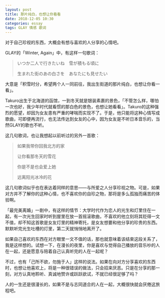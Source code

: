 ```yaml
---
layout: post
title: 那片纯白，也想让你看看
date: 2018-12-05 10:30
categories: essay
tags: GLAY 情感 歌词
---
```


对于自己珍视的东西，大概会有想与喜欢的人分享的心情吧。

GLAY的「Winter, Again」中，有这样一句歌词：

> いつか二人で行きたいね　雪が積もる頃に
>
> 生まれた街のあの白さを　あなたにも見せたい

大意是「积雪时分，希望两个人一同前往，我出生街道的那片纯白，也想让你看一看」。

Takuro出生于北海道的函馆，一到冬天就是银装素裹的景色，「不管怎么样，哪怕一次也好，我少年时代就看惯的那白色的景色，也想让她看看」。Takuro的这种强烈的愿望，却因为女友患有严重的哮喘而实现不了。于是，他只能将这种心情写成歌曲，可即便再流行，也无法传达到女友的心中，因为女友是不听日本音乐的，当然GLAY的歌也不听。

这几句歌词，也让我想起以前听过的另外一首歌：

> 如果我带你回我北方的家
>
> 让你看那冬天的雪花
>
> 你是不是也会爱上她
>
> 远离阳光冰冷的花

这几句歌词似乎也在表达着同样的意思——与所爱之人分享珍视之物。可是，如果对方并不了解你的这种心情，也不喜欢你的自珍之物，那将是多么孤独而痛苦的体验啊。

「最完美离婚」一剧中，有这样的情节：大学时代作为恋人的光生和灯里住在一起，有一次光生回家时听到屋里在放一首摇滚歌曲，不喜欢的他立刻将其贬得一文不值，却不知这首歌是女友灯里的精神寄托，是女友想要和他分享的珍贵的东西。默默听完光生吐槽的灯里，第二天就悄悄地离开了。

如果自己喜欢的东西在对方眼里一文不值的话，那也就意味着该结束这段关系了，我是这样想的。试想一下，在漫长的夜里，你是喜欢与觉得自己播放的音乐吵的人在一起，还是愿意与陪着自己认真听完的人在一起呢？

不过，也有「己所不欲，勿施于人」这样的说法。如果在向对方分享喜欢的东西时，也想让他喜欢上，将是一种很错误的做法，只会招来厌恶。只是在分享的那一刻，对方认真地聆听、真诚地赞许或跃跃欲试，不就已经很足够了吗？

人的一生还是很漫长的，如果不是与志同道合的人在一起，大概很快就会厌倦这旅程吧。